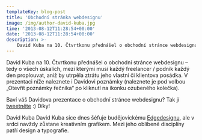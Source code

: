 ```yaml
---
templateKey: blog-post
title: 'Obchodní stránka webdesignu'
image: /img/author-david-kuba.jpg
time: '2013-08-12T11:28:54+00:00'
date: '2013-08-12T11:28:54+00:00'
description: >-
    David Kuba na 10. Čtvrtkonu přednášel o obchodní stránce webdesignu – tedy o všech úskalích, mezi kterými musí každý freelancer / podnik každý den proplouvat, aniž by utrpěla ztrátu jeh...
---
```

David Kuba na 10. Čtvrtkonu přednášel o obchodní stránce webdesignu – tedy o všech úskalích, mezi kterými musí každý freelancer / podnik každý den proplouvat, aniž by utrpěla ztrátu jeho vlastní či klientova posádka. V prezentaci níže naleznete i Davidovi poznámky (naleznete je pod volbou „Otevřít poznámky řečníka“ po kliknutí na ikonku ozubeného kolečka).

Baví váš Davidova prezentace o obchodní stránce webdesignu? Tak jí [tweetněte](http://twitter.com/home?status=Learned%20the%20hard%20way%20-%20p%C5%99edn%C3%A1%C5%A1ka%20Davida%20Kuby%20na%20%23%C4%8Ctvrtkon%20o%20obchodn%C3%AD%20str%C3%A1nce%20webdesignu%20-%20http%3A%2F%2Fbit.ly%2F19nhJsF "Sdílejte tuto prezentaci na Twitteru") :) Díky!

David Kuba David Kuba sice dnes šéfuje budějovickému [Edgedesignu](http://edgedesign.cz "Stránky Edgedesignu"), ale v srdci navždy zůstane kreativním grafikem. Mezi jeho oblíbené disciplíny patří design a typografie.